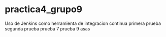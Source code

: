# practica4_grupo9

Uso de Jenkins como herramienta de integracion continua
primera prueba
segunda prueba
prueba 7
prueba 9
asas